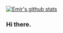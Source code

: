 [![Emir's github stats](https://github-readme-stats.vercel.app/api?username=grintaux&theme=dracula&show_icons=true)](https://github.com/anuraghazra/github-readme-stats)

### Hi there.

<br />

<br />
